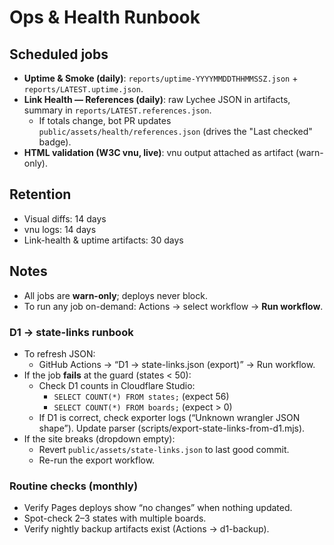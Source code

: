 # Ops & Health Runbook

## Scheduled jobs
- **Uptime & Smoke (daily)**: `reports/uptime-YYYYMMDDTHHMMSSZ.json` + `reports/LATEST.uptime.json`.
- **Link Health — References (daily)**: raw Lychee JSON in artifacts, summary in `reports/LATEST.references.json`.
  - If totals change, bot PR updates `public/assets/health/references.json` (drives the "Last checked" badge).
- **HTML validation (W3C vnu, live)**: vnu output attached as artifact (warn-only).

## Retention
- Visual diffs: 14 days
- vnu logs: 14 days
- Link-health & uptime artifacts: 30 days

## Notes
- All jobs are **warn-only**; deploys never block.
- To run any job on-demand: Actions → select workflow → **Run workflow**.

### D1 → state-links runbook
- To refresh JSON:
  - GitHub Actions → “D1 → state-links.json (export)” → Run workflow.
- If the job **fails** at the guard (states < 50):
  - Check D1 counts in Cloudflare Studio:
    - `SELECT COUNT(*) FROM states;` (expect 56)
    - `SELECT COUNT(*) FROM boards;` (expect > 0)
  - If D1 is correct, check exporter logs (“Unknown wrangler JSON shape”). Update parser (scripts/export-state-links-from-d1.mjs).
- If the site breaks (dropdown empty):
  - Revert `public/assets/state-links.json` to last good commit.
  - Re-run the export workflow.

### Routine checks (monthly)
- Verify Pages deploys show “no changes” when nothing updated.
- Spot-check 2–3 states with multiple boards.
- Verify nightly backup artifacts exist (Actions → d1-backup).
